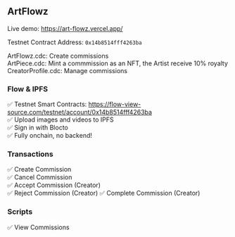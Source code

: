 ## ArtFlowz

Live demo: https://art-flowz.vercel.app/

Testnet Contract Address: `0x14b8514fff4263ba`

ArtFlowz.cdc: Create commissions  
ArtPiece.cdc: Mint a commmission as an NFT, the Artist receive 10% royalty  
CreatorProfile.cdc: Manage commissions

### Flow & IPFS

✅ Testnet Smart Contracts: https://flow-view-source.com/testnet/account/0x14b8514fff4263ba  
✅ Upload images and videos to IPFS  
✅ Sign in with Blocto  
✅ Fully onchain, no backend!

### Transactions

✅ Create Commission  
✅ Cancel Commission  
✅ Accept Commission (Creator)  
✅ Reject Commission (Creator)
✅ Complete Commission (Creator)

### Scripts

✅ View Commissions

